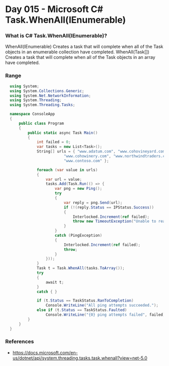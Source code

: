# Day 015 - Microsoft C# Task.WhenAll(IEnumerable<Task>)

  ### What is C# Task.WhenAll(IEnumerable<Task>)?
  WhenAll(IEnumerable<Task>) Creates a task that will complete when all of the Task objects in an enumerable collection have completed. WhenAll(Task[]) Creates a task that will complete when all of the Task objects in an array have completed.

  ### Range
  ```c#
    using System;
    using System.Collections.Generic;
    using System.Net.NetworkInformation;
    using System.Threading;
    using System.Threading.Tasks;

    namespace ConsoleApp
    {
        public class Program
        {
            public static async Task Main()
            {
                int failed = 0;
                var tasks = new List<Task>();
                String[] urls = { "www.adatum.com", "www.cohovineyard.com",
                            "www.cohowinery.com", "www.northwindtraders.com",
                            "www.contoso.com" };

                foreach (var value in urls)
                {
                    var url = value;
                    tasks.Add(Task.Run(() => {
                        var png = new Ping();
                        try
                        {
                            var reply = png.Send(url);
                            if (!(reply.Status == IPStatus.Success))
                            {
                                Interlocked.Increment(ref failed);
                                throw new TimeoutException("Unable to reach " + url + ".");
                            }
                        }
                        catch (PingException)
                        {
                            Interlocked.Increment(ref failed);
                            throw;
                        }
                    }));
                }
                Task t = Task.WhenAll(tasks.ToArray());
                try
                {
                    await t;
                }
                catch { }

                if (t.Status == TaskStatus.RanToCompletion)
                    Console.WriteLine("All ping attempts succeeded.");
                else if (t.Status == TaskStatus.Faulted)
                    Console.WriteLine("{0} ping attempts failed", failed);
            }
        }
    }
  ```
  ### References
  * https://docs.microsoft.com/en-us/dotnet/api/system.threading.tasks.task.whenall?view=net-5.0